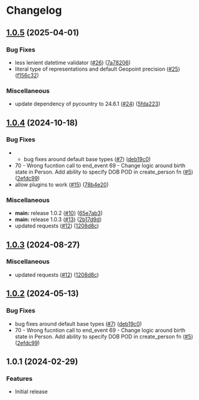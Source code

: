 # Changelog

## [1.0.5](https://github.com/telicent-oss/ies-tool/compare/v1.0.4...v1.0.5) (2025-04-01)


### Bug Fixes

* less lenient datetime validator ([#26](https://github.com/telicent-oss/ies-tool/issues/26)) ([7a78206](https://github.com/telicent-oss/ies-tool/commit/7a78206c6a32bcc339482848ff72515b23512ae0))
* literal type of representations and default Geopoint precision ([#25](https://github.com/telicent-oss/ies-tool/issues/25)) ([f156c32](https://github.com/telicent-oss/ies-tool/commit/f156c326e993aaa49f03d55cd849cafc563c110e))


### Miscellaneous

* update dependency of pycountry to 24.6.1 ([#24](https://github.com/telicent-oss/ies-tool/issues/24)) ([5fda223](https://github.com/telicent-oss/ies-tool/commit/5fda22389e08e5c72f82ee5d27fffd67667da163))

## [1.0.4](https://github.com/telicent-oss/ies-tool/compare/v1.0.3...v1.0.4) (2024-10-18)


### Bug Fixes

* - bug fixes around default base types ([#7](https://github.com/telicent-oss/ies-tool/issues/7)) ([deb19c0](https://github.com/telicent-oss/ies-tool/commit/deb19c078eb76ca423de2e415b0efa368795c190))
* 70 - Wrong fucntion call to end_event 69 - Change logic around birth state in Person. Add ability to specify DOB POD in create_person fn ([#5](https://github.com/telicent-oss/ies-tool/issues/5)) ([2efdc99](https://github.com/telicent-oss/ies-tool/commit/2efdc9928b4fdcc488c0a47dfdf4e0b6ab093fb8))
* allow plugins to work ([#15](https://github.com/telicent-oss/ies-tool/issues/15)) ([78b4e20](https://github.com/telicent-oss/ies-tool/commit/78b4e20a1ec64f1b11f6b42097b7b1c0984ff50c))


### Miscellaneous

* **main:** release 1.0.2 ([#10](https://github.com/telicent-oss/ies-tool/issues/10)) ([65e7ab3](https://github.com/telicent-oss/ies-tool/commit/65e7ab3f7537ea1e88eb6a47fc98fa21fde815b9))
* **main:** release 1.0.3 ([#13](https://github.com/telicent-oss/ies-tool/issues/13)) ([2b17d9d](https://github.com/telicent-oss/ies-tool/commit/2b17d9db1a0b4e30182aae2852790f824adf2830))
* updated requests ([#12](https://github.com/telicent-oss/ies-tool/issues/12)) ([1208d8c](https://github.com/telicent-oss/ies-tool/commit/1208d8ca3af832435454a9f258f6412f44b2e805))

## [1.0.3](https://github.com/telicent-oss/ies-tool/compare/v1.0.2...v1.0.3) (2024-08-27)


### Miscellaneous

* updated requests ([#12](https://github.com/telicent-oss/ies-tool/issues/12)) ([1208d8c](https://github.com/telicent-oss/ies-tool/commit/1208d8ca3af832435454a9f258f6412f44b2e805))

## [1.0.2](https://github.com/telicent-oss/ies-tool/compare/v1.0.1...v1.0.2) (2024-05-13)


### Bug Fixes

* bug fixes around default base types ([#7](https://github.com/telicent-oss/ies-tool/issues/7)) ([deb19c0](https://github.com/telicent-oss/ies-tool/commit/deb19c078eb76ca423de2e415b0efa368795c190))
* 70 - Wrong fucntion call to end_event 69 - Change logic around birth state in Person. Add ability to specify DOB POD in create_person fn ([#5](https://github.com/telicent-oss/ies-tool/issues/5)) ([2efdc99](https://github.com/telicent-oss/ies-tool/commit/2efdc9928b4fdcc488c0a47dfdf4e0b6ab093fb8))

## 1.0.1 (2024-02-29)


### Features

* Initial release
